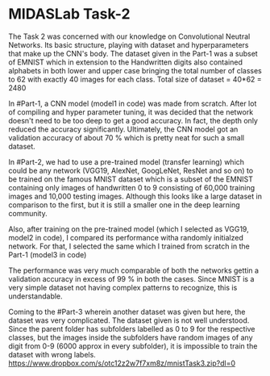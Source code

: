 # MIDASLab Task-2
The Task 2 was concerned with our knowledge on Convolutional Neutral Networks. Its basic structure, playing with dataset and hyperparameters that make up the CNN's body.
The dataset given in the Part-1 was a subset of EMNIST which in extension to the Handwritten digits also contained alphabets in both lower and upper case bringing the total number of classes to 62 with exactly 40 images for each class.
Total size of dataset = 40*62 = 2480

In #Part-1, a CNN model (model1 in code) was made from scratch. After lot of compiling and hyper parameter tuning, it was decided that the network doesn't need to be too deep to get a good accuracy. 
In fact, the depth only reduced the accuracy significantly.
Ultimately, the CNN model got an validation accuracy of about 70 % which is pretty neat for such a small dataset.

In #Part-2, we had to use a pre-trained model (transfer learning) which could be any network (VGG19, AlexNet, GoogLeNet, ResNet and so on) to be trained on the famous MNIST dataset which is a subset of the EMNIST containing only images of handwritten 0 to 9 consisting of 60,000 training images and 10,000 testing images. Although this looks like a large dataset in comparison to the first, but it is still a smaller one in the deep learning community.

Also, after training on the pre-trained model (which I selected as VGG19, model2 in code), I compared its performance witha randomly initialzed network. For that, I selected the same which I trained from scratch in the Part-1 (model3 in code)

The performance was very much comparable of both the networks gettin a validation accuracy in excess of 99 % in both the cases. Since MNIST is a very simple dataset not having complex patterns to recognize, this is understandable.

Coming to the #Part-3 wherein another dataset was given but here, the dataset was very complicated. The dataset given is not well understood. Since the parent folder has subfolders labelled as 0 to 9 for the respective classes, but the images inside the subfolders have random images of any digit from 0-9 (6000 approx in every subfolder), it is impossible to train the dataset with wrong labels. https://www.dropbox.com/s/otc12z2w7f7xm8z/mnistTask3.zip?dl=0

